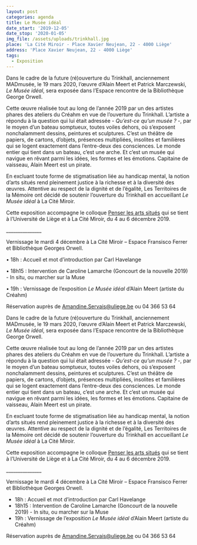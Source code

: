 ```yaml
---
layout: post
categories: agenda
title: Le Musée idéal
date_start: '2019-12-05'
date_stop: '2020-01-05'
img_file: /assets/uploads/trinkhall.jpg
place: 'La Cité Miroir - Place Xavier Neujean, 22 - 4000 Liège'
address: 'Place Xavier Neujean, 22 - 4000 Liège'
tags:
  - Exposition
---
```

Dans le cadre de la future (ré)ouverture du Trinkhall, anciennement MADmusée, le 19 mars 2020, l’œuvre d’Alain Meert et Patrick Marczewski, _Le Musée idéal_, sera exposée dans l’Espace rencontre de la Bibliothèque George Orwell.

Cette œuvre réalisée tout au long de l’année 2019 par un des artistes phares des ateliers du Créahm en vue de l’ouverture du Trinkhall. L’artiste a répondu à la question qui lui était adressée - _Qu’est-ce qu’un musée ?_ -, par le moyen d’un bateau somptueux, toutes voiles dehors, où s’exposent nonchalamment dessins, peintures et sculptures. C’est un théâtre de papiers, de cartons, d’objets, présences multipliées, insolites et familières qui se logent exactement dans l’entre-deux des consciences. Le monde entier qui tient dans un bateau, c’est une arche. Et c’est un musée qui navigue en rêvant parmi les idées, les formes et les émotions. Capitaine de vaisseau, Alain Meert est un pirate. 

En excluant toute forme de stigmatisation liée au handicap mental, la notion d’arts situés rend pleinement justice à la richesse et à la diversité des œuvres. Attentive au respect de la dignité et de l’égalité, Les Territoires de la Mémoire ont décidé de soutenir l’ouverture du Trinkhall en accueillant _Le Musée idéal_ à La Cité Miroir. 

Cette exposition accompagne le colloque [Penser les arts situés](http://www.citemiroir.be/fr/activite/penser-les-arts-situes) qui se tient à l’Université de Liège et à La Cité Miroir, du 4 au 6 décembre 2019.

\_\_\_\_\_\_\_\_\_\_\_\_\_\__

Vernissage le mardi 4 décembre à La Cité Miroir – Espace Fransisco Ferrer et Bibliothèque Georges Orwell.

•  18h : Accueil et mot d’introduction par Carl Havelange

•  18h15 : Intervention de Caroline Lamarche (Goncourt de la nouvelle 2019)  - In situ, ou marcher sur la Muse

•  19h : Vernissage de l’exposition _Le Musée idéal_ d’Alain Meert (artiste du Créahm)

Réservation auprès de Amandine.Servais@uliege.be ou 04 366 53 64







Dans le cadre de la future (ré)ouverture du Trinkhall, anciennement MADmusée, le 19 mars 2020, l’œuvre d’Alain Meert et Patrick Marczewski, _Le Musée idéal_, sera exposée dans l’Espace rencontre de la Bibliothèque George Orwell.

Cette œuvre réalisée tout au long de l’année 2019 par un des artistes phares des ateliers du Créahm en vue de l’ouverture du Trinkhall. L’artiste a répondu à la question qui lui était adressée - _Qu’est-ce qu’un musée ?_ -, par le moyen d’un bateau somptueux, toutes voiles dehors, où s’exposent nonchalamment dessins, peintures et sculptures. C’est un théâtre de papiers, de cartons, d’objets, présences multipliées, insolites et familières qui se logent exactement dans l’entre-deux des consciences. Le monde entier qui tient dans un bateau, c’est une arche. Et c’est un musée qui navigue en rêvant parmi les idées, les formes et les émotions. Capitaine de vaisseau, Alain Meert est un pirate. 

En excluant toute forme de stigmatisation liée au handicap mental, la notion d’arts situés rend pleinement justice à la richesse et à la diversité des œuvres. Attentive au respect de la dignité et de l’égalité, Les Territoires de la Mémoire ont décidé de soutenir l’ouverture du Trinkhall en accueillant _Le Musée idéal_ à La Cité Miroir. 

Cette exposition accompagne le colloque [Penser les arts situés](http://www.citemiroir.be/fr/activite/penser-les-arts-situes) qui se tient à l’Université de Liège et à La Cité Miroir, du 4 au 6 décembre 2019.

\_\_\_\_\_\_\_\_\_\_\_\_\_\__

Vernissage le mardi 4 décembre à La Cité Miroir – Espace Fransisco Ferrer et Bibliothèque Georges Orwell.

- 18h : Accueil et mot d’introduction par Carl Havelange
- 18h15 : Intervention de Caroline Lamarche (Goncourt de la nouvelle 2019)  - In situ, ou marcher sur la Muse
- 19h : Vernissage de l’exposition _Le Musée idéal_ d’Alain Meert (artiste du Créahm)

Réservation auprès de [Amandine.Servais@uliege.be](mailto:Amandine.Servais@uliege.be) ou 04 366 53 64


